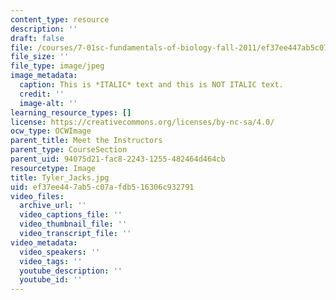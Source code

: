 ```yaml
---
content_type: resource
description: ''
draft: false
file: /courses/7-01sc-fundamentals-of-biology-fall-2011/ef37ee447ab5c07afdb516306c932791_Tyler_Jacks.jpg
file_size: ''
file_type: image/jpeg
image_metadata:
  caption: This is *ITALIC* text and this is NOT ITALIC text.
  credit: ''
  image-alt: ''
learning_resource_types: []
license: https://creativecommons.org/licenses/by-nc-sa/4.0/
ocw_type: OCWImage
parent_title: Meet the Instructors
parent_type: CourseSection
parent_uid: 94075d21-fac8-2243-1255-482464d464cb
resourcetype: Image
title: Tyler_Jacks.jpg
uid: ef37ee44-7ab5-c07a-fdb5-16306c932791
video_files:
  archive_url: ''
  video_captions_file: ''
  video_thumbnail_file: ''
  video_transcript_file: ''
video_metadata:
  video_speakers: ''
  video_tags: ''
  youtube_description: ''
  youtube_id: ''
---
```


